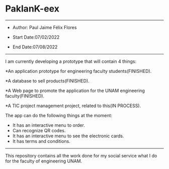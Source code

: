 # PaklanK-eex
* ** *****************************************************************************************************************************************

* Author:  Paul Jaime Félix Flores

* Start Date:07/02/2022
* End Date:07/08/2022
* ** *****************************************************************************************************************************************

I am currently developing a prototype that will contain 4 things:

   *An application prototype for engineering faculty students(FINISHED).
   
   *A database to sell products(FINISHED).
   
   *A Web page to promote the application for the UNAM engineering faculty(FINISHED).
   
   *A TIC project management project, related to this(IN PROCESS).

The app can do the following things at the moment:

  * It has an interactive menu to order.
  * Can recognize QR codes.
  * It has an interactive menu to see the electronic cards.
  * It has terms and conditions.


* ** *****************************************************************************************************************************************



This repository contains all the work done  for my social service what I do for the faculty of engineering UNAM.






